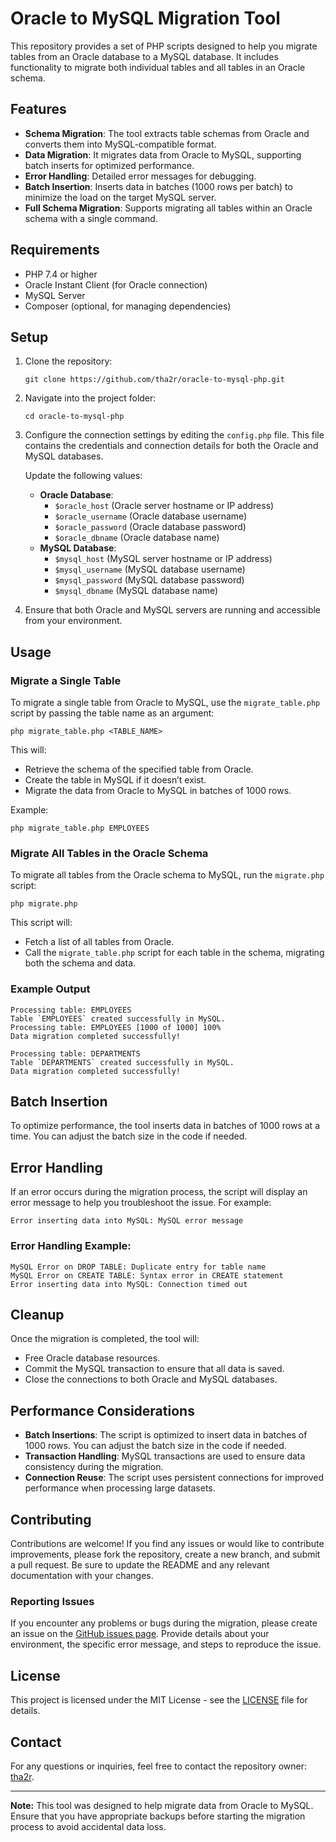 # Oracle to MySQL Migration Tool

This repository provides a set of PHP scripts designed to help you migrate tables from an Oracle database to a MySQL database. It includes functionality to migrate both individual tables and all tables in an Oracle schema.

## Features

- **Schema Migration**: The tool extracts table schemas from Oracle and converts them into MySQL-compatible format.
- **Data Migration**: It migrates data from Oracle to MySQL, supporting batch inserts for optimized performance.
- **Error Handling**: Detailed error messages for debugging.
- **Batch Insertion**: Inserts data in batches (1000 rows per batch) to minimize the load on the target MySQL server.
- **Full Schema Migration**: Supports migrating all tables within an Oracle schema with a single command.

## Requirements

- PHP 7.4 or higher
- Oracle Instant Client (for Oracle connection)
- MySQL Server
- Composer (optional, for managing dependencies)

## Setup

1. Clone the repository:
   ```
   git clone https://github.com/tha2r/oracle-to-mysql-php.git
   ```

2. Navigate into the project folder:
   ```
   cd oracle-to-mysql-php
   ```

3. Configure the connection settings by editing the `config.php` file. This file contains the credentials and connection details for both the Oracle and MySQL databases.

   Update the following values:
   - **Oracle Database**:
     - `$oracle_host` (Oracle server hostname or IP address)
     - `$oracle_username` (Oracle database username)
     - `$oracle_password` (Oracle database password)
     - `$oracle_dbname` (Oracle database name)
   - **MySQL Database**:
     - `$mysql_host` (MySQL server hostname or IP address)
     - `$mysql_username` (MySQL database username)
     - `$mysql_password` (MySQL database password)
     - `$mysql_dbname` (MySQL database name)

4. Ensure that both Oracle and MySQL servers are running and accessible from your environment.

## Usage

### Migrate a Single Table

To migrate a single table from Oracle to MySQL, use the `migrate_table.php` script by passing the table name as an argument:

```
php migrate_table.php <TABLE_NAME>
```

This will:
- Retrieve the schema of the specified table from Oracle.
- Create the table in MySQL if it doesn’t exist.
- Migrate the data from Oracle to MySQL in batches of 1000 rows.

Example:
```
php migrate_table.php EMPLOYEES
```

### Migrate All Tables in the Oracle Schema

To migrate all tables from the Oracle schema to MySQL, run the `migrate.php` script:

```
php migrate.php
```

This script will:
- Fetch a list of all tables from Oracle.
- Call the `migrate_table.php` script for each table in the schema, migrating both the schema and data.

### Example Output

```
Processing table: EMPLOYEES
Table `EMPLOYEES` created successfully in MySQL.
Processing table: EMPLOYEES [1000 of 1000] 100%
Data migration completed successfully!

Processing table: DEPARTMENTS
Table `DEPARTMENTS` created successfully in MySQL.
Data migration completed successfully!
```

## Batch Insertion

To optimize performance, the tool inserts data in batches of 1000 rows at a time. You can adjust the batch size in the code if needed.

## Error Handling

If an error occurs during the migration process, the script will display an error message to help you troubleshoot the issue. For example:

```
Error inserting data into MySQL: MySQL error message
```

### Error Handling Example:

```
MySQL Error on DROP TABLE: Duplicate entry for table name
MySQL Error on CREATE TABLE: Syntax error in CREATE statement
Error inserting data into MySQL: Connection timed out
```

## Cleanup

Once the migration is completed, the tool will:
- Free Oracle database resources.
- Commit the MySQL transaction to ensure that all data is saved.
- Close the connections to both Oracle and MySQL databases.

## Performance Considerations

- **Batch Insertions**: The script is optimized to insert data in batches of 1000 rows. You can adjust the batch size in the code if needed.
- **Transaction Handling**: MySQL transactions are used to ensure data consistency during the migration.
- **Connection Reuse**: The script uses persistent connections for improved performance when processing large datasets.

## Contributing

Contributions are welcome! If you find any issues or would like to contribute improvements, please fork the repository, create a new branch, and submit a pull request. Be sure to update the README and any relevant documentation with your changes.

### Reporting Issues

If you encounter any problems or bugs during the migration, please create an issue on the [GitHub issues page](https://github.com/tha2r/oracle-to-mysql/issues). Provide details about your environment, the specific error message, and steps to reproduce the issue.

## License

This project is licensed under the MIT License - see the [LICENSE](LICENSE) file for details.

## Contact

For any questions or inquiries, feel free to contact the repository owner: [tha2r](https://github.com/tha2r).

---

**Note:** This tool was designed to help migrate data from Oracle to MySQL. Ensure that you have appropriate backups before starting the migration process to avoid accidental data loss.
